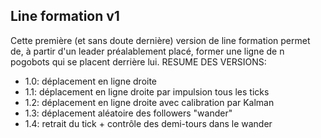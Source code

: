 ## Line formation v1
Cette première (et sans doute dernière) version de line formation permet de, à partir d'un leader préalablement placé, former une ligne de n pogobots qui se placent derrière lui. 
RESUME DES VERSIONS:
- 1.0: déplacement en ligne droite
- 1.1: déplacement en ligne droite par impulsion tous les ticks
- 1.2: déplacement en ligne droite avec calibration par Kalman
- 1.3: déplacement aléatoire des followers "wander"
- 1.4: retrait du tick + contrôle des demi-tours dans le wander